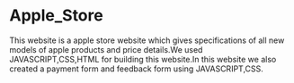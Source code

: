 # Apple_Store
This website is a apple store website which gives specifications of all new models of apple products and price details.We used JAVASCRIPT,CSS,HTML for building this website.In this website we also created a payment form and feedback form using JAVASCRIPT,CSS. 
